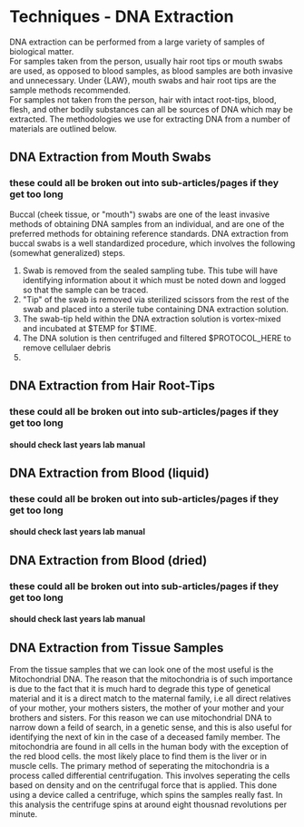# Techniques - DNA Extraction

DNA extraction can be performed from a large variety of samples of biological matter.  
For samples taken from the person, usually hair root tips or mouth swabs are used, as opposed to blood samples, as blood samples are both invasive and unnecessary. Under {LAW}, mouth swabs and hair root tips are the sample methods recommended.  
For samples not taken from the person, hair with intact root-tips, blood, flesh, and other bodily substances can all be sources of DNA which may be extracted. The methodologies we use for extracting DNA from a number of materials are outlined below.  

## DNA Extraction from Mouth Swabs
### these could all be broken out into sub-articles/pages if they get too long
Buccal (cheek tissue, or "mouth") swabs are one of the least invasive methods of obtaining DNA samples from an individual, and are one of the preferred methods for obtaining reference standards. DNA extraction from buccal swabs is a well standardized procedure, which involves the following (somewhat generalized) steps.  
1. Swab is removed from the sealed sampling tube. This tube will have identifying information about it which must be noted down and logged so that the sample can be traced.  
2. "Tip" of the swab is removed via sterilized scissors from the rest of the swab and placed into a sterile tube containing DNA extraction solution.
3. The swab-tip held within the DNA extraction solution is vortex-mixed and incubated at $TEMP for $TIME.
4. The DNA solution is then centrifuged and filtered $PROTOCOL_HERE to remove cellulaer debris
5. 

## DNA Extraction from Hair Root-Tips
### these could all be broken out into sub-articles/pages if they get too long
#### should check last years lab manual

## DNA Extraction from Blood (liquid)
### these could all be broken out into sub-articles/pages if they get too long
#### should check last years lab manual

## DNA Extraction from Blood (dried)
### these could all be broken out into sub-articles/pages if they get too long
#### should check last years lab manual

## DNA Extraction from Tissue Samples
From the tissue samples that we can look one of the most useful is the Mitochondrial DNA. The reason that the mitochondria is of such importance is due to the fact that it is much hard to degrade this type of genetical material and it is a direct match to the maternal family, i.e all direct relatives of your mother, your mothers sisters, the mother of your mother and your brothers and sisters. For this reason we can use mitochondrial DNA to narrow down a feild of search, in a genetic sense, and this is also useful for identifying the next of kin in the case of a deceased family member. The mitochondria are found in all cells in the human body with the exception of the red blood cells. the most likely place to find them is the liver or in muscle cells. The primary method of seperating the mitochondria is a process called differential centrifugation. This involves seperating the cells based on density and on the centrifugal force that is applied. This done using a device called a centrifuge, which spins the samples really fast. In this analysis the centrifuge spins at around eight thousnad revolutions per minute.
